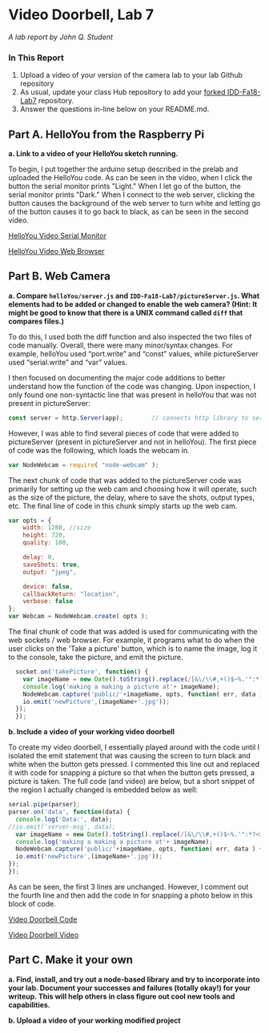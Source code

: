 # Video Doorbell, Lab 7

*A lab report by John Q. Student*

### In This Report

1. Upload a video of your version of the camera lab to your lab Github repository
1. As usual, update your class Hub repository to add your [forked IDD-Fa18-Lab7](/FAR-Lab/IDD-Fa18-Lab7) repository.
1. Answer the questions in-line below on your README.md.

## Part A. HelloYou from the Raspberry Pi

**a. Link to a video of your HelloYou sketch running.**

To begin, I put together the arduino setup described in the prelab and uploaded the HelloYou code. As can be seen in the video, when I click the button the serial monitor prints "Light." When I let go of the button, the serial monitor prints "Dark." When I connect to the web server, clicking the button causes the background of the web server to turn white and letting go of the button causes it to go back to black, as can be seen in the second video.

[HelloYou Video Serial Monitor](https://youtu.be/fPpvn2BmM3c)

[HelloYou Video Web Browser](https://youtu.be/lk9tCxKvQeA)

## Part B. Web Camera

**a. Compare `helloYou/server.js` and `IDD-Fa18-Lab7/pictureServer.js`. What elements had to be added or changed to enable the web camera? (Hint: It might be good to know that there is a UNIX command called `diff` that compares files.)**

To do this, I used both the diff function and also inspected the two files of code manually. Overall, there were many minor/syntax changes. For example, helloYou used “port.write” and “const” values, while pictureServer used “serial.write” and “var” values. 

I then focused on documenting the major code additions to better understand how the function of the code was changing. Upon inspection, I only found one non-syntactic line that was present in helloYou that was not present in pictureServer:

```js
const server = http.Server(app);        // connects http library to server
```
However, I was able to find several pieces of code that were added to pictureServer (present in pictureServer and not in helloYou). The first piece of code was the following, which loads the webcam in.

```js
var NodeWebcam = require( "node-webcam" );
```

The next chunk of code that was added to the pictureServer code was primarily for setting up the web cam and choosing how it will operate, such as the size of the picture, the delay, where to save the shots, output types, etc. The final line of code in this chunk simply starts up the web cam.

```js
var opts = { 
    width: 1280, //size
    height: 720,
    quality: 100,

    delay: 0,
    saveShots: true,
    output: "jpeg",

    device: false,
    callbackReturn: "location",
    verbose: false
};
var Webcam = NodeWebcam.create( opts ); 
```
The final chunk of code that was added is used for communicating with the web sockets / web browser. For example, it programs what to do when the user clicks on the 'Take a picture' button, which is to name the image, log it to the console, take the picture, and emit the picture. 

```js
  socket.on('takePicture', function() {
    var imageName = new Date().toString().replace(/[&\/\\#,+()$~%.'":*?<>{}\s-]/g, '');
    console.log('making a making a picture at'+ imageName); 
    NodeWebcam.capture('public/'+imageName, opts, function( err, data ) {
    io.emit('newPicture',(imageName+'.jpg')); 
  });
  });
```

**b. Include a video of your working video doorbell**

To create my video doorbell, I essentially played around with the code until I isolated the emit statement that was causing the screen to turn black and white when the button gets pressed. I commented this line out and replaced it with code for snapping a picture so that when the button gets pressed, a picture is taken. The full code (and video) are below, but a short snippet of the region I actually changed is embedded below as well: 

```js
serial.pipe(parser);
parser.on('data', function(data) {
  console.log('Data:', data);
//io.emit('server-msg', data);
  var imageName = new Date().toString().replace(/[&\/\\#,+()$~%.'":*?<>{}\s-]/g, '');
  console.log('making a making a picture at'+ imageName); 
  NodeWebcam.capture('public/'+imageName, opts, function( err, data ) {
  io.emit('newPicture',(imageName+'.jpg'));
});
});
```
As can be seen, the first 3 lines are unchanged. However, I comment out the fourth line and then add the code in for snapping a photo below in this block of code. 

[Video Doorbell Code](https://github.com/barkadosh1/IDD-Fa19-Lab7/blob/master/pictureServerUpdated.js)

[Video Doorbell Video](https://github.com/barkadosh1/IDD-Fa19-Lab7/blob/master/pictureServerUpdated.js)

## Part C. Make it your own

**a. Find, install, and try out a node-based library and try to incorporate into your lab. Document your successes and failures (totally okay!) for your writeup. This will help others in class figure out cool new tools and capabilities.**

**b. Upload a video of your working modified project**
